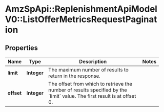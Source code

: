 # AmzSpApi::ReplenishmentApiModelV0::ListOfferMetricsRequestPagination

## Properties
Name | Type | Description | Notes
------------ | ------------- | ------------- | -------------
**limit** | **Integer** | The maximum number of results to return in the response. | 
**offset** | **Integer** | The offset from which to retrieve the number of results specified by the &#x60;limit&#x60; value. The first result is at offset 0. | 

